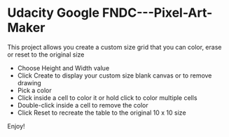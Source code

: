 # Udacity Google FNDC---Pixel-Art-Maker

  <p> This project allows you create a custom size grid that you can color, erase or reset to the original size </p>
    <ul style="list-style-type:disc">
        <li> Choose Height and Width value </li>
        <li> Click Create to display your custom size blank canvas or to remove drawing </li>
        <li> Pick a color </li>
        <li> Click inside a cell to color it or hold click to color multiple cells </li>
        <li> Double-click inside a cell to remove the color </li>
        <li> Click Reset to recreate the table to the original 10 x 10 size </li>
    </ul>
  
  <p font-weight: "bold"> Enjoy! </p>
   

